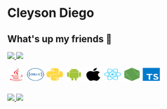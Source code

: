 # Cleyson Diego

## What's up my friends 👋 

<a href="https://github.com/cleysondiego" target="_blank">
  <img height="180em" src="https://github-readme-stats-eight-theta.vercel.app/api?username=cleysondiego&show_icons=true&theme=dark&include_all_commits=true&count_private=true"/>
  <img height="180em" src="https://github-readme-stats-eight-theta.vercel.app/api/top-langs/?username=cleysondiego&layout=compact&langs_count=8&theme=dark"/>
</a>

<div style="display: inline_block"><br>
  <img align="center" alt="java" height="30" width="40" src="https://raw.githubusercontent.com/devicons/devicon/master/icons/java/java-plain.svg">
  <img align="center" alt="objectivec" height="30" width="40" src="https://raw.githubusercontent.com/devicons/devicon/master/icons/objectivec/objectivec-plain.svg">
  <img align="center" alt="python" height="30" width="40" src="https://raw.githubusercontent.com/devicons/devicon/master/icons/python/python-plain.svg">
  <img align="center" alt="android" height="30" width="40" src="https://raw.githubusercontent.com/devicons/devicon/master/icons/android/android-plain.svg">
  <img align="center" alt="apple" height="30" width="40" src="https://raw.githubusercontent.com/devicons/devicon/master/icons/apple/apple-original.svg">
  <img align="center" alt="react" height="30" width="40" src="https://raw.githubusercontent.com/devicons/devicon/master/icons/react/react-original.svg">
  <img align="center" alt="node" height="30" width="40" src="https://raw.githubusercontent.com/devicons/devicon/master/icons/nodejs/nodejs-plain.svg">
  <img align="center" alt="typescript" height="30" width="40" src="https://raw.githubusercontent.com/devicons/devicon/master/icons/typescript/typescript-plain.svg">
</div>
  
##
  
<div>
  <a href="mailto:cleyson7@hotmail.com" target="_blank">
    <img src="https://img.shields.io/badge/-Hotmail-%230077B5?style=for-the-badge&logo=microsoft-outlook&logoColor=white">
  </a>
  <a href="https://www.linkedin.com/in/cleysondiego/" target="_blank">
    <img src="https://img.shields.io/badge/-LinkedIn-%230077B5?style=for-the-badge&logo=linkedin&logoColor=white">
  </a>
</div>
